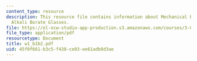 ```yaml
---
content_type: resource
description: This resource file contains information about Mechanical Properties of
  Alkali Borate Glasses.
file: https://ol-ocw-studio-app-production.s3.amazonaws.com/courses/3-014-materials-laboratory-fall-2006/45f0f661b3c5f438ce03ee61adb8d3ae_w1_b1b2.pdf
file_type: application/pdf
resourcetype: Document
title: w1_b1b2.pdf
uid: 45f0f661-b3c5-f438-ce03-ee61adb8d3ae
---
```

